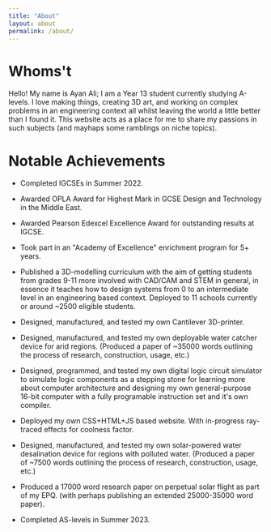 ```yaml
---
title: "About"
layout: about
permalink: /about/
---
```

# Whoms't
Hello! My name is Ayan Ali; I am a Year 13 student currently studying A-levels. I love making things, creating 3D art, and working on complex problems in an engineering context all whilst leaving the world a little better than I found it. This website acts as a place for me to share my passions in such subjects (and mayhaps some ramblings on niche topics).

# Notable Achievements
- Completed IGCSEs in Summer 2022.
- Awarded OPLA Award for Highest Mark in GCSE Design and Technology in the Middle East.
- Awarded Pearson Edexcel Excellence Award for outstanding results at IGCSE.
- Took part in an "Academy of Excellence" enrichment program for 5+ years.

- Published a 3D-modelling curriculum with the aim of getting students from grades 9-11 more involved with CAD/CAM and STEM in general, in essence it teaches how to design systems from 0 to an intermediate level in an engineering based context. Deployed to 11 schools currently or around ~2500 eligible students. <!-- Plans to deploy internationally to ~53 schools or ~15000 eligible students. -->
- Designed, manufactured, and tested my own Cantilever 3D-printer.
- Designed, manufactured, and tested my own deployable water catcher device for arid regions. (Produced a paper of ~35000 words outlining the process of research, construction, usage, etc.)
- Designed, programmed, and tested my own digital logic circuit simulator to simulate logic components as a stepping stone for learning more about computer architecture and designing my own general-purpose 16-bit computer with a fully programable instruction set and it's own compiler.
- Deployed my own CSS+HTML+JS based website. With in-progress ray-traced effects for coolness factor.
- Designed, manufactured, and tested my own solar-powered water desalination device for regions with polluted water. (Produced a paper of ~7500 words outlining the process of research, construction, usage, etc.)

- Produced a 17000 word research paper on perpetual solar flight as part of my EPQ. (with perhaps publishing an extended 25000-35000 word paper).
- Completed AS-levels in Summer 2023.

<!-- # Completed Examinations
- Edexcel IGCSE Mathematics A
- Edexcel IGCSE Further Mathematics
- Edexcel IGCSE English ESL
- Edexcel IGCSE English Language A
- Edexcel IGCSE English Literature
- Edexcel IGCSE Physics
- Edexcel IGCSE Chemistry
- Edexcel IGCSE Business Studies
- Edexcel GCSE Computer Science
- Edexcel GCSE Design and Technology

- General SAT
- AP Physics 1
- IELTS

- [9709] Cambridge IAL-AS Mathematics
- [9231] Cambridge IAL-AS Further Mathematics
- [9702] Cambridge IAL-AS Physics
- [9618] Cambridge IAL-AS Computer Science

# Current Examinations
- [9709] Cambridge IAL-A2 Mathematics
- [9231] Cambridge IAL-A2 Further Mathematics
- [9702] Cambridge IAL-A2 Physics
- [9618] Cambridge IAL-A2 Computer Science
- [xxxx] Edexcel EPQ

- AP Physics C Mechanics
- AP Physics C Electromagents and Magnetism
- AP Calculus BC
- AP Computer Science A
- AP Computer Science Principles -->